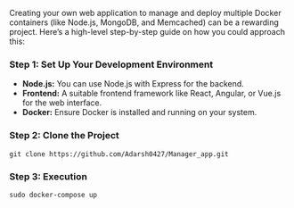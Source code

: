 Creating your own web application to manage and deploy multiple Docker containers (like Node.js, MongoDB, and Memcached) can be a rewarding project. Here’s a high-level step-by-step guide on how you could approach this:

### Step 1: Set Up Your Development Environment
- **Node.js:** You can use Node.js with Express for the backend.
- **Frontend:** A suitable frontend framework like React, Angular, or Vue.js for the web interface.
- **Docker:** Ensure Docker is installed and running on your system.

### Step 2: Clone the Project 

```
git clone https://github.com/Adarsh0427/Manager_app.git
```

### Step 3: Execution

```
sudo docker-compose up
```
